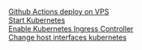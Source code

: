 [Github Actions deploy on VPS](https://gist.github.com/danielwetan/4f4db933531db5dd1af2e69ec8d54d8a)\
[Start Kubernetes](https://kubernetes.io/docs/concepts/overview/working-with-objects/)\
[Enable Kubernetes Ingress Controller](https://kubernetes.io/docs/tasks/access-application-cluster/ingress-minikube/)\
[Change host interfaces kubernetes](https://microk8s.io/docs/configure-host-interfaces)